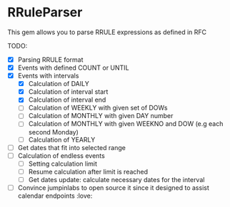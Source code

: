 # RRuleParser

This gem allows you to parse RRULE expressions as defined in RFC

TODO:

- [x] Parsing RRULE format
- [x] Events with defined COUNT or UNTIL
- [x] Events with intervals
  - [x] Calculation of DAILY
  - [x] Calculation of interval start
  - [x] Calculation of interval end
  - [ ] Calculation of WEEKLY with given set of DOWs
  - [ ] Calculation of MONTHLY with given DAY number
  - [ ] Calculation of MONTHLY with given WEEKNO and DOW (e.g each second Monday)
  - [ ] Calculation of YEARLY
- [ ] Get dates that fit into selected range
- [ ] Calculation of endless events
  - [ ] Setting calculation limit
  - [ ] Resume calculation after limit is reached
  - [ ] Get dates update: calculate necessary dates for the interval
- [ ] Convince jumpinlabs to open source it since it designed to assist
  calendar endpoints :love:
